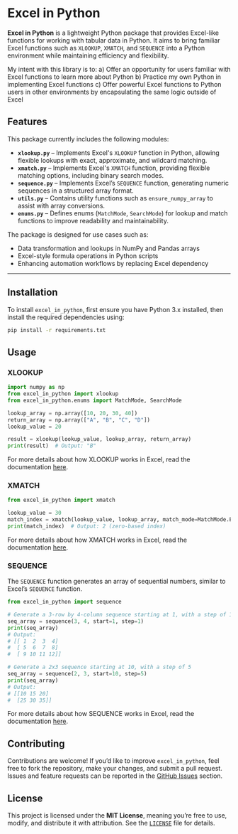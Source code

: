 # Excel in Python

**Excel in Python** is a lightweight Python package that provides Excel-like functions for working with tabular data in Python. It aims to bring familiar Excel functions such as `XLOOKUP`, `XMATCH`, and `SEQUENCE` into a Python environment while maintaining efficiency and flexibility.

My intent with this library is to:
a) Offer an opportunity for users familiar with Excel functions to learn more about Python
b) Practice my own Python in implementing Excel functions
c) Offer powerful Excel functions to Python users in other environments by encapsulating the same logic outside of Excel

## Features

This package currently includes the following modules:

- **`xlookup.py`** – Implements Excel's `XLOOKUP` function in Python, allowing flexible lookups with exact, approximate, and wildcard matching.
- **`xmatch.py`** – Implements Excel's `XMATCH` function, providing flexible matching options, including binary search modes.
- **`sequence.py`** – Implements Excel’s `SEQUENCE` function, generating numeric sequences in a structured array format.
- **`utils.py`** – Contains utility functions such as `ensure_numpy_array` to assist with array conversions.
- **`enums.py`** – Defines enums (`MatchMode`, `SearchMode`) for lookup and match functions to improve readability and maintainability.

The package is designed for use cases such as:
- Data transformation and lookups in NumPy and Pandas arrays
- Excel-style formula operations in Python scripts
- Enhancing automation workflows by replacing Excel dependency

---

## Installation

To install `excel_in_python`, first ensure you have Python 3.x installed, then install the required dependencies using:

```bash
pip install -r requirements.txt
```

## Usage

### XLOOKUP

```Python
import numpy as np
from excel_in_python import xlookup
from excel_in_python.enums import MatchMode, SearchMode

lookup_array = np.array([10, 20, 30, 40])
return_array = np.array(["A", "B", "C", "D"])
lookup_value = 20

result = xlookup(lookup_value, lookup_array, return_array)
print(result)  # Output: "B"
```

For more details about how XLOOKUP works in Excel, read the documentation [here](https://support.microsoft.com/en-us/office/xlookup-function-b7fd680e-6d10-43e6-84f9-88eae8bf5929).


### XMATCH

```Python
from excel_in_python import xmatch

lookup_value = 30
match_index = xmatch(lookup_value, lookup_array, match_mode=MatchMode.EXACT)
print(match_index)  # Output: 2 (zero-based index)
```

For more details about how XMATCH works in Excel, read the documentation [here](https://support.microsoft.com/en-us/office/xmatch-function-d966da31-7a6b-4a13-a1c6-5a33ed6a0312).


### SEQUENCE

The `SEQUENCE` function generates an array of sequential numbers, similar to Excel’s `SEQUENCE` function.

```python
from excel_in_python import sequence

# Generate a 3-row by 4-column sequence starting at 1, with a step of 1
seq_array = sequence(3, 4, start=1, step=1)
print(seq_array)
# Output:
# [[ 1  2  3  4]
#  [ 5  6  7  8]
#  [ 9 10 11 12]]

# Generate a 2x3 sequence starting at 10, with a step of 5
seq_array = sequence(2, 3, start=10, step=5)
print(seq_array)
# Output:
# [[10 15 20]
#  [25 30 35]]
```

For more details about how SEQUENCE works in Excel, read the documentation [here](https://support.microsoft.com/en-us/office/sequence-function-57467a98-57e0-4817-9f14-2eb78519ca90).


## Contributing

Contributions are welcome! If you’d like to improve `excel_in_python`, feel free to fork the repository, make your changes, and submit a pull request. Issues and feature requests can be reported in the [GitHub Issues](https://github.com/ncalm/excel_in_python/issues) section.

## License

This project is licensed under the **MIT License**, meaning you’re free to use, modify, and distribute it with attribution. See the [`LICENSE`](LICENSE) file for details.
